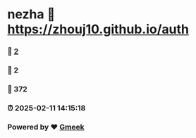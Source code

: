 # nezha :link: https://zhouj10.github.io/auth 
### :page_facing_up: [2](https://zhouj10.github.io/auth/tag.html) 
### :speech_balloon: 2 
### :hibiscus: 372 
### :alarm_clock: 2025-02-11 14:15:18 
### Powered by :heart: [Gmeek](https://github.com/Meekdai/Gmeek)
